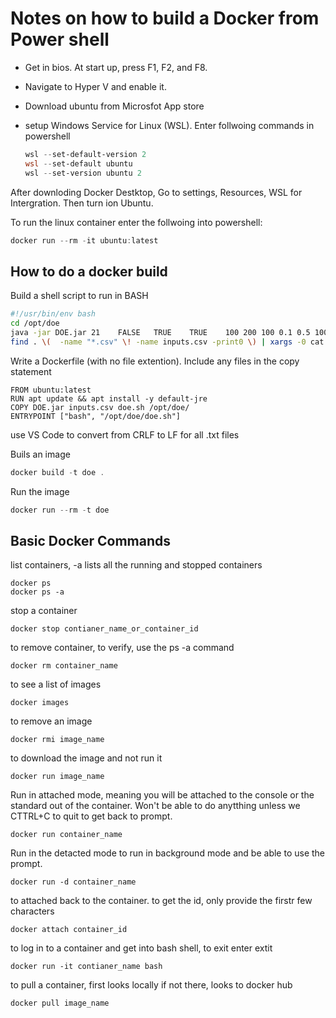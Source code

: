 # Notes on how to build a Docker from Power shell

- Get in bios. At start up, press F1, F2, and F8.  
- Navigate to Hyper V and enable it.  
- Download ubuntu from Microsfot App store
- setup Windows Service for Linux (WSL). Enter follwoing commands in powershell
  
  ```powershell
  wsl --set-default-version 2
  wsl --set-default ubuntu
  wsl --set-version ubuntu 2
  ```  

After downloding Docker Destktop, Go to settings, Resources, WSL for Intergration. Then turn ion Ubuntu.  

To run the linux container enter the follwoing into powershell:  
```powershell
docker run --rm -it ubuntu:latest
```
## How to do a docker build

Build a shell script to run in BASH

```bash
#!/usr/bin/env bash
cd /opt/doe
java -jar DOE.jar 21	FALSE	TRUE	TRUE	100	200	100	0.1	0.5	100	3	0.2	100	20	0.2	3	3	0.05
find . \(  -name "*.csv" \! -name inputs.csv -print0 \) | xargs -0 cat
```

Write a Dockerfile (with no file extention). 
Include any files in the copy statement

```
FROM ubuntu:latest
RUN apt update && apt install -y default-jre
COPY DOE.jar inputs.csv doe.sh /opt/doe/
ENTRYPOINT ["bash", "/opt/doe/doe.sh"]
```
use VS Code to convert from CRLF to LF for all .txt files  


Buils an image  

```powershell
docker build -t doe .
```

Run the image 

```powershell
docker run --rm -t doe
```
## Basic Docker Commands

list containers, -a lists all the running and stopped containers 
```
docker ps
docker ps -a
```
stop a container
```
docker stop contianer_name_or_container_id
```
to remove container, to verify, use the ps -a command
```
docker rm container_name
```
to see a list of images
```
docker images
```
to remove an image
```
docker rmi image_name
```
to download the image and not run it
```
docker run image_name
```
Run in attached mode, meaning you will be attached to the console or the standard out of the container. Won't be able to do anytthing unless we CTTRL+C to quit to get back to prompt.  
``` 
docker run container_name
```
Run in the detacted mode to run in background mode and be able to use the prompt.  
```
docker run -d container_name
```
to attached back to the container. to get the id, only provide the firstr few characters  
```
docker attach container_id
```
to log in to a container and get into bash shell, to exit enter extit
```
docker run -it contianer_name bash
```
to pull a container, first looks locally if not there, looks to docker hub
```
docker pull image_name
```








